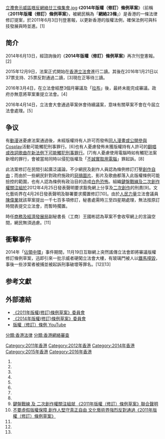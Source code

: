 [立灋會示威區嘅反網絡廿三條集會.jpg](https://zh.wikipedia.org/wiki/File:立灋會示威區嘅反網絡廿三條集會.jpg "fig:立灋會示威區嘅反網絡廿三條集會.jpg") 《**2014年版權（修訂）條例草案**》（前稱《**2011年版權（修訂）條例草案**》，被網民稱為「**網絡23條**」）是香港的一條法律修訂提案，於2011年6月3日刊登憲報，以更新香港的版權法例，確保法例可與科技發展與時並進。\[1\]

## 简介

2014年6月13日，經諮詢後的《**2014年版權（修訂）條例草案**》再次刊登憲報。\[2\]

2015年12月9日，法案正式開始在[香港立法會](../Page/香港立法會.md "wikilink")進行二讀。其後在2016年1月21日以37票支持、25票反對通過二讀，\[3\]現在正等待三讀。

2016年3月4日，在立法會經歷3個月審議及「[拉布](https://zh.wikipedia.org/wiki/拉布 "wikilink")」後，最終未能完成審議。政府亦無意將草案重提立法會。\[4\]

2016年4月14日，立法會大會通過草案休會待續議案，意味有關草案不會在今屆立法會處理。\[5\]

## 争议

有[動漫](../Page/動漫.md "wikilink")迷憂慮法案通過後，未經版權持有人許可而發佈[同人漫畫或公開參與](https://zh.wikipedia.org/wiki/同人 "wikilink")[Cosplay](../Page/Cosplay.md "wikilink")活動可能觸犯刑事罪行。\[6\]也有人憂慮發佈未獲版權持有人許可的[翻唱或](https://zh.wikipedia.org/wiki/翻唱 "wikilink")[改詞歌曲在新法例下可能觸犯刑事罪行](https://zh.wikipedia.org/wiki/改詞 "wikilink")。\[7\]有人憂慮使用電腦時如有觸犯法案新增的罪行，會被當局同時以侵犯版權及「[不誠實取用電腦](https://zh.wikipedia.org/wiki/不誠實取用電腦 "wikilink")」罪起訴。\[8\]

此法案修訂在民間引起廣泛議論，不少網民及創作人員認為條例修訂打壓[創作自由](https://zh.wikipedia.org/wiki/創作自由 "wikilink")；而由於一些網民針對政府施政的[惡搞圖片](https://zh.wikipedia.org/wiki/惡搞 "wikilink")、影片及歌曲都落入此版權條例可能撿控的範圍，也有人認為條例有政治目的造成[白色恐怖](../Page/白色恐怖.md "wikilink")。組織[鍵盤戰線及](https://zh.wikipedia.org/wiki/鍵盤戰線 "wikilink")[二次創作權關注組於](https://zh.wikipedia.org/wiki/二次創作權關注組 "wikilink")2012年4月25日發表聲明要求豁免網上分享及[二次創作](../Page/二次創作.md "wikilink")的刑責\[9\]。文化藝術界在4月26日發表聲明及聯署要求擱置修訂\[10\]。由於[人民力量](../Page/人民力量.md "wikilink")立法會議員[陳偉業](../Page/陳偉業.md "wikilink")就該草案提出一千七百多項修訂，秘書處需時三至四星期處理，無法按原訂時間表提交立法會，而暫時擱置。

時任[商務及經濟發展局](../Page/商務及經濟發展局.md "wikilink")副秘書長（工商）王國彬認為草案不會收窄網上的言論空間，網民無須過慮。\[11\]

## 衝擊事件

2014年「[佔領中環](https://zh.wikipedia.org/wiki/佔領中環 "wikilink")」事件期間，11月19日互聯網上突然謠傳立法會即將審議版權修訂條例草案，迅即引來一批示威者硬闖立法會大樓，有玻璃門被人以[鐵馬撞毀](https://zh.wikipedia.org/wiki/鐵馬_\(路障\) "wikilink")，事後一些涉案者被捕並被起訴刑事破壞等罪名。\[12\]\[13\]

## 参考文獻

## 外部連結

  - [《2011年版權(修訂)條例草案》委員會](http://www.legco.gov.hk/yr10-11/chinese/bc/bc10/general/bc10.htm)
  - [《2014年版權(修訂)條例草案》委員會](http://www.legco.gov.hk/yr13-14/chinese/bc/bc106/general/bc106.htm)
  - [版權（修訂）條例 YouTube](https://www.youtube.com/results?search_query=%E7%89%88%E6%AC%8A%EF%BC%88%E4%BF%AE%E8%A8%82%EF%BC%89%E6%A2%9D%E4%BE%8B)

[分類:香港法律](https://zh.wikipedia.org/wiki/分類:香港法律 "wikilink") [分類:香港網絡審查](https://zh.wikipedia.org/wiki/分類:香港網絡審查 "wikilink")

[Category:2011年香港](https://zh.wikipedia.org/wiki/Category:2011年香港 "wikilink") [Category:2012年香港](https://zh.wikipedia.org/wiki/Category:2012年香港 "wikilink") [Category:2014年香港](https://zh.wikipedia.org/wiki/Category:2014年香港 "wikilink") [Category:2015年香港](https://zh.wikipedia.org/wiki/Category:2015年香港 "wikilink") [Category:2016年香港](https://zh.wikipedia.org/wiki/Category:2016年香港 "wikilink")

1.
2.
3.
4.
5.
6.
7.
8.
9.  [鍵盤戰線 及 二次創作權關注組就 《2011年版權（修訂）條例草案》聯合聲明](http://www.facebook.com/notes/keyboard-frontline-%E9%8D%B5%E7%9B%A4%E6%88%B0%E7%B7%9A/%E9%8D%B5%E7%9B%A4%E6%88%B0%E7%B7%9A-%E5%8F%8A-%E4%BA%8C%E6%AC%A1%E5%89%B5%E4%BD%9C%E6%AC%8A%E9%97%9C%E6%B3%A8%E7%B5%84%E5%B0%B1-2011%E5%B9%B4%E7%89%88%E6%AC%8A%E4%BF%AE%E8%A8%82%E6%A2%9D%E4%BE%8B%E8%8D%89%E6%A1%88%E8%81%AF%E5%90%88%E8%81%B2%E6%98%8E/447742705242034)
10. [不要虛假版權保障 創作人堅守真正自由 文化藝術界強烈反對通過《2011年版權（修訂）條例草案》](http://www.facebook.com/notes/%E8%97%9D%E6%96%87%E7%95%8C%E8%A6%81%E6%B1%82%E6%93%B1%E7%BD%AE%E7%89%88%E6%AC%8A%E6%A2%9D%E4%BE%8B%E4%BF%AE%E8%A8%82/%E4%B8%8D%E8%A6%81%E8%99%9B%E5%81%87%E7%89%88%E6%AC%8A%E4%BF%9D%E9%9A%9C-%E5%89%B5%E4%BD%9C%E4%BA%BA%E5%A0%85%E5%AE%88%E7%9C%9F%E6%AD%A3%E8%87%AA%E7%94%B1-%E6%96%87%E5%8C%96%E8%97%9D%E8%A1%93%E7%95%8C%E5%BC%B7%E7%83%88%E5%8F%8D%E5%B0%8D%E9%80%9A%E9%81%8E2011%E5%B9%B4%E7%89%88%E6%AC%8A%E4%BF%AE%E8%A8%82%E6%A2%9D%E4%BE%8B%E8%8D%89%E6%A1%88/425407837472310)
11.
12.
13.